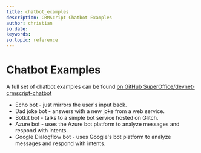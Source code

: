 ```yaml
---
title: chatbot_examples
description: CRMScript Chatbot Examples
author: christian
so.date:
keywords:
so.topic: reference
---
```


# Chatbot Examples

A full set of chatbot examples can be found [on GitHub SuperOffice/devnet-crmscript-chatbot](https://github.com/SuperOffice/devnet-crmscript-chatbot)

* Echo bot - just mirrors the user's input back. 
* Dad joke bot - answers with a new joke from a web service. 
* Botkit bot - talks to a simple bot service hosted on Glitch.
* Azure bot - uses the Azure bot platform to analyze messages and respond with intents.
* Google Dialogflow bot - uses Google's bot platform to analyze messages and respond with intents.
